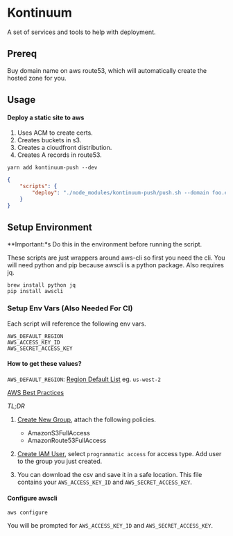 # Kontinuum

A set of services and tools to help with deployment.

## Prereq

Buy domain name on aws route53, which will automatically create the hosted zone for you.

## Usage

#### Deploy a static site to aws

1. Uses ACM to create certs.
2. Creates buckets in s3.
3. Creates a cloudfront distribution.
4. Creates A records in route53.

`yarn add kontinuum-push --dev`

```json
{
	"scripts": {
		"deploy": "./node_modules/kontinuum-push/push.sh --domain foo.example.com --root example.com --source ./build"
	}
}
```


## Setup Environment

**Important:*s Do this in the environment before running the script.

These scripts are just wrappers around aws-cli so first you need the cli. You will need python and pip because awscli is a python package. Also requires jq.

```
brew install python jq
pip install awscli
```

### Setup Env Vars (Also Needed For CI)

Each script will reference the following env vars.

```
AWS_DEFAULT_REGION
AWS_ACCESS_KEY_ID
AWS_SECRET_ACCESS_KEY
```

#### How to get these values?

`AWS_DEFAULT_REGION`: [Region Default List](http://docs.aws.amazon.com/general/latest/gr/rande.html) eg. `us-west-2`

[AWS Best Practices](http://docs.aws.amazon.com/IAM/latest/UserGuide/best-practices.html?icmpid=docs_iam_console)

*TL;DR*

1. [Create New Group](https://console.aws.amazon.com/iam/home?region=us-west-2#/groups), attach the following policies.

	- AmazonS3FullAccess
	- AmazonRoute53FullAccess

2. [Create IAM User](https://console.aws.amazon.com/iam/home?region=us-west-2#/users), select `programmatic access` for access type. Add user to the group you just created.
3. 	You can download the csv and save it in a safe location. This file contains your `AWS_ACCESS_KEY_ID` and `AWS_SECRET_ACCESS_KEY`.

#### Configure awscli

`aws configure`

You will be prompted for `AWS_ACCESS_KEY_ID` and `AWS_SECRET_ACCESS_KEY`.